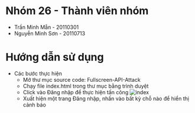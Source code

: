 # Nhóm 26 - Thành viên nhóm
- Trần Minh Mẫn - 20110301
- Nguyễn Minh Sơn - 20110713
# Hướng dẫn sử dụng
- Các bước thực hiện
  - Mở thư mục source code: Fullscreen-API-Attack
  - Chạy file index.html trong thư mục bằng trình duyệt
  - Click vào Đăng nhập để thực hiện tấn công 
  ![index](https://user-images.githubusercontent.com/96435164/222915564-c2f22bb5-dfd4-4a62-8d8a-b0380d0520ec.png)
  - Xuất hiện một trang Đăng nhập, nhấn vào bất kỳ chỗ nào để hiển thị cảnh báo
